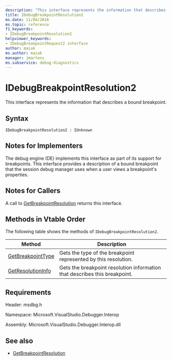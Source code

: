 ```yaml
---
description: "This interface represents the information that describes a bound breakpoint."
title: IDebugBreakpointResolution2
ms.date: 11/04/2016
ms.topic: reference
f1_keywords:
- IDebugBreakpointResolution2
helpviewer_keywords:
- IDebugBreakpointRequest2 interface
author: maiak
ms.author: maiak
manager: jmartens
ms.subservice: debug-diagnostics
---
```

# IDebugBreakpointResolution2

This interface represents the information that describes a bound breakpoint.

## Syntax

```
IDebugBreakpointResolution2 : IUnknown
```

## Notes for Implementers
 The debug engine (DE) implements this interface as part of its support for breakpoints. This interface provides a description of a bound breakpoint that the session debug manager uses when a user views a breakpoint's properties.

## Notes for Callers
 A call to [GetBreakpointResolution](../../../extensibility/debugger/reference/idebugboundbreakpoint2-getbreakpointresolution.md) returns this interface.

## Methods in Vtable Order
 The following table shows the methods of `IDebugBreakpointResolution2`.

|Method|Description|
|------------|-----------------|
|[GetBreakpointType](../../../extensibility/debugger/reference/idebugbreakpointresolution2-getbreakpointtype.md)|Gets the type of the breakpoint represented by this resolution.|
|[GetResolutionInfo](../../../extensibility/debugger/reference/idebugbreakpointresolution2-getresolutioninfo.md)|Gets the breakpoint resolution information that describes this breakpoint.|

## Requirements
 Header: msdbg.h

 Namespace: Microsoft.VisualStudio.Debugger.Interop

 Assembly: Microsoft.VisualStudio.Debugger.Interop.dll

## See also
- [GetBreakpointResolution](../../../extensibility/debugger/reference/idebugboundbreakpoint2-getbreakpointresolution.md)
